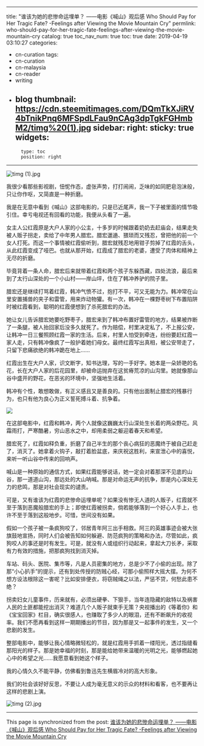 
---
title: "谁该为她的悲惨命运埋单？ ——电影《喊山》观后感 Who Should Pay for Her Tragic Fate? -Feelings after Viewing the Movie Mountain Cry"
permlink: who-should-pay-for-her-tragic-fate-feelings-after-viewing-the-movie-mountain-cry
catalog: true
toc_nav_num: true
toc: true
date: 2019-04-19 03:10:27
categories:
- cn-curation
tags:
- cn-curation
- cn-malaysia
- cn-reader
- writing
- blog
thumbnail: https://cdn.steemitimages.com/DQmTkXJiRV4bTnikPnq6MFSpdLFau9nCAg3dpTgkFGHmbM2/timg%20(1).jpg
sidebar:
    right:
        sticky: true
widgets:
    -
        type: toc
        position: right
---


![timg (1).jpg](https://cdn.steemitimages.com/DQmTkXJiRV4bTnikPnq6MFSpdLFau9nCAg3dpTgkFGHmbM2/timg%20(1).jpg)


我很少看那些影视剧，忸怩作态，虚张声势，打打闹闹，乏味的如同肥皂泡沫般，只让你作呕，又简直是一种折磨。

我是在无意中看到《喊山》这部电影的，只是已近尾声，我一下子被里面的情节吸引住。幸亏电视还有回看的功能，我便从头看了一遍。

女主人公红霞原是大户人家的小公主，十多岁的时候跟着奶奶去赶庙会，结果走失被人贩子拐走，卖给了中年男人腊宏。腊宏邋遢、猥琐而又残忍，曾把他的前一个女人打死。而这一个事情被红霞偷听到，腊宏就残忍地用钳子剪掉了红霞的舌头，从此红霞变成了哑巴。也就从那开始，红霞成了腊宏的老婆，遭受了肉体和精神上无尽的折磨。

毕竟背着一条人命，腊宏后来就带着红霞和两个孩子东躲西藏，四处流浪，最后来到了太行山深处的一个小山村——岸山坪，住在了韩冲养驴的院子里。

腊宏还是继续打骂着红霞，韩冲气愤不过，抱打不平，可又无能为力。韩冲常在山里安置捕兽的夹子和雷管，用来炸动物獾。有一次，韩冲在一棵野枣树下布置陷阱时被红霞看到，聪明的红霞便想到了杀死腊宏的办法。

她让女儿告诉腊宏她要吃野枣子，腊宏来到了韩冲布置好雷管的地方，结果被炸断了一条腿，被人抬回家后没多久就死了。作为赔偿，村里决定私了，不上报公安，让韩冲一日三餐照顾红霞一家的生活。后来，村里人怕受到牵连，纷纷要赶红霞一家人走，只有韩冲像疯了一般护着她们母女。最终红霞写出真相，被公安带走了，只留下悲痛欲绝的韩冲跪在地上……

红霞出生在大户人家，识文断字，知书达理，写的一手好字。她本是一朵娇艳的名花，长在大户人家的后花园里，却被命运抛弃在这贫瘠荒凉的山沟里。她就像那山谷中盛开的野花，在恶劣的环境中，坚强地生活着。

韩冲有个性，敢想敢做，有正义感且又是善良的。只有他出面制止腊宏的残暴行为，也只有他为良心为正义誓死搏斗着、抗争着。

![](https://timgsa.baidu.com/timg?image&quality=80&size=b9999_10000&sec=1555653127683&di=a5e24651a07c2b3f3bdfaeca1b563ba0&imgtype=0&src=http%3A%2F%2Fi2.hdslb.com%2Fbfs%2Farchive%2F432bfb9e8f8e5f7a1f16de307eb3bd19ba6b1016.jpg)

在这部电影中，红霞和韩冲，两个人就像这巍巍太行山深处生长着的两朵野花。风霜雨打，严寒酷暑，穷山恶水之中，却用柔弱之躯迎着春天和希望。

腊宏死了，红霞如释负重，折磨了自己半生的那个丧心病狂的恶魔终于被自己赶走了，消灭了。她拿着火钩子，敲打着脸盆底，来庆祝这胜利，来宣泄心中的喜悦，来听一听山谷中传来的回响声。

喊山是一种原始的通信方式，如果红霞能够说话，她一定会对着那深不见底的山谷，那一道道山沟，那远处的大山呐喊。那是对命运无声的抗争，那是内心深处无力的悲鸣，那是对社会现实的谴责。

可是，又有谁该为红霞的悲惨命运埋单呢？如果没有惨无人道的人贩子，红霞就不至于落到恶魔般腊宏的手上；即使红霞被拐卖，倘若能够落到一个好心人手上，也许不至于落到这般地步。可惜，世间没有如果。

假如一个孩子被一条疯狗咬了，邻居青年阿三出手相救。阿三的英雄事迹会被大张旗鼓地宣扬，同时人们会被告知如何躲避、防范疯狗的策略和办法，尽管如此，疯狗咬人的事还是时有发生。可是，就没有人或组织行动起来，拿起大刀长矛，采取有力有效的措施，把那疯狗找到消灭掉。

车站、码头、医院、集市等，凡是人员密集的地方，总是少不了小偷的出现。除了那“小心扒手”的提示，还有到处传授的防贼心经，可那小偷照样大摇大摆。为何不想方设法根除这一害呢？比如安排便衣，将窃贼绳之以法，严惩不贷，何愁此患不绝？

拐卖妇女儿童事件，历来就有，必须出硬拳、下狠手，当年连隐藏的敌特以及祸害人民的土匪都能挖出消灭？难道几个人贩子就束手无策？央视播出的《等着你》和《宝宝回家》栏目，确实很感人，也赚取了多少人的眼泪，还有不断飙升的收视率。我们不愿再看到这样一期期播出的节目，因为那是又一起事件的发生，又一个悲剧的发生。

整部电影中，能够让我心情略微轻松的，就是红霞用手抓着一缕阳光，透过指缝看那阳光的样子。那是她幸福的时刻，那是能给她带来温暖的光明之光，能够燃起她心中的希望之光……我愿意看到她这个样子。

我的心情久久不能平静，仿佛看到鲁迅先生横眉冷对的高大形象。

我们的社会该好好反思，不要让人成为毫无意义的示众的材料和看客，也不要再让这样的悲剧上演。

![timg (2).jpg](https://cdn.steemitimages.com/DQmNwpXN4cJmwVMNbWTAurDHf1WBPi6aCwMRDWLf5y6RJv7/timg%20(2).jpg)

- - -

This page is synchronized from the post: [谁该为她的悲惨命运埋单？ ——电影《喊山》观后感 Who Should Pay for Her Tragic Fate? -Feelings after Viewing the Movie Mountain Cry](https://steemit.com/@bring/who-should-pay-for-her-tragic-fate-feelings-after-viewing-the-movie-mountain-cry)
